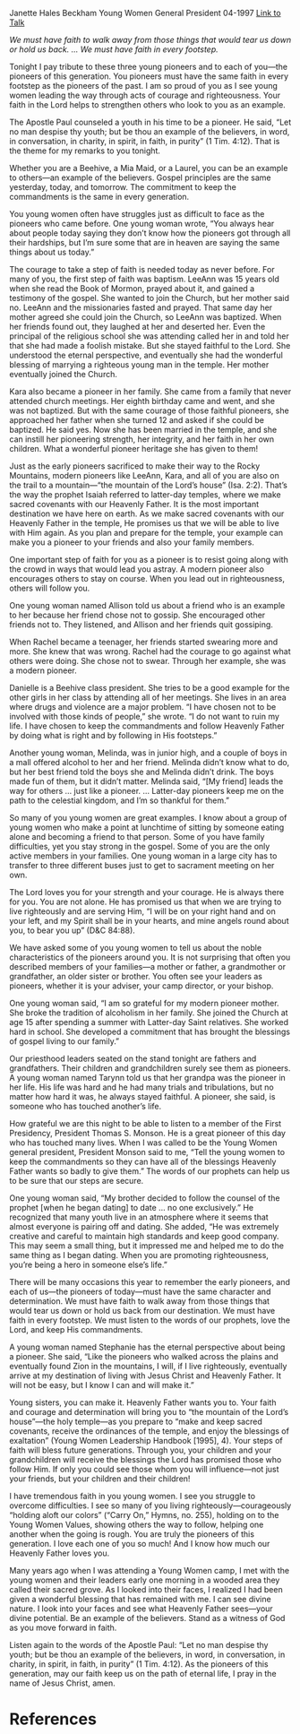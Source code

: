 Janette Hales Beckham
Young Women General President
04-1997
[Link to Talk](https://www.churchofjesuschrist.org/study/general-conference/1997/04/modern-pioneers?lang=eng)

_We must have faith to walk away from those things that would tear us down or hold us back. … We must have faith in every footstep._

Tonight I pay tribute to these three young pioneers and to each of you—the pioneers of this generation. You pioneers must have the same faith in every footstep as the pioneers of the past. I am so proud of you as I see young women leading the way through acts of courage and righteousness. Your faith in the Lord helps to strengthen others who look to you as an example.

The Apostle Paul counseled a youth in his time to be a pioneer. He said, “Let no man despise thy youth; but be thou an example of the believers, in word, in conversation, in charity, in spirit, in faith, in purity” (1 Tim. 4:12). That is the theme for my remarks to you tonight.

Whether you are a Beehive, a Mia Maid, or a Laurel, you can be an example to others—an example of the believers. Gospel principles are the same yesterday, today, and tomorrow. The commitment to keep the commandments is the same in every generation.

You young women often have struggles just as difficult to face as the pioneers who came before. One young woman wrote, “You always hear about people today saying they don’t know how the pioneers got through all their hardships, but I’m sure some that are in heaven are saying the same things about us today.”

The courage to take a step of faith is needed today as never before. For many of you, the first step of faith was baptism. LeeAnn was 15 years old when she read the Book of Mormon, prayed about it, and gained a testimony of the gospel. She wanted to join the Church, but her mother said no. LeeAnn and the missionaries fasted and prayed. That same day her mother agreed she could join the Church, so LeeAnn was baptized. When her friends found out, they laughed at her and deserted her. Even the principal of the religious school she was attending called her in and told her that she had made a foolish mistake. But she stayed faithful to the Lord. She understood the eternal perspective, and eventually she had the wonderful blessing of marrying a righteous young man in the temple. Her mother eventually joined the Church.

Kara also became a pioneer in her family. She came from a family that never attended church meetings. Her eighth birthday came and went, and she was not baptized. But with the same courage of those faithful pioneers, she approached her father when she turned 12 and asked if she could be baptized. He said yes. Now she has been married in the temple, and she can instill her pioneering strength, her integrity, and her faith in her own children. What a wonderful pioneer heritage she has given to them!

Just as the early pioneers sacrificed to make their way to the Rocky Mountains, modern pioneers like LeeAnn, Kara, and all of you are also on the trail to a mountain—“the mountain of the Lord’s house” (Isa. 2:2). That’s the way the prophet Isaiah referred to latter-day temples, where we make sacred covenants with our Heavenly Father. It is the most important destination we have here on earth. As we make sacred covenants with our Heavenly Father in the temple, He promises us that we will be able to live with Him again. As you plan and prepare for the temple, your example can make you a pioneer to your friends and also your family members.

One important step of faith for you as a pioneer is to resist going along with the crowd in ways that would lead you astray. A modern pioneer also encourages others to stay on course. When you lead out in righteousness, others will follow you.

One young woman named Allison told us about a friend who is an example to her because her friend chose not to gossip. She encouraged other friends not to. They listened, and Allison and her friends quit gossiping.

When Rachel became a teenager, her friends started swearing more and more. She knew that was wrong. Rachel had the courage to go against what others were doing. She chose not to swear. Through her example, she was a modern pioneer.

Danielle is a Beehive class president. She tries to be a good example for the other girls in her class by attending all of her meetings. She lives in an area where drugs and violence are a major problem. “I have chosen not to be involved with those kinds of people,” she wrote. “I do not want to ruin my life. I have chosen to keep the commandments and follow Heavenly Father by doing what is right and by following in His footsteps.”

Another young woman, Melinda, was in junior high, and a couple of boys in a mall offered alcohol to her and her friend. Melinda didn’t know what to do, but her best friend told the boys she and Melinda didn’t drink. The boys made fun of them, but it didn’t matter. Melinda said, “[My friend] leads the way for others … just like a pioneer. … Latter-day pioneers keep me on the path to the celestial kingdom, and I’m so thankful for them.”

So many of you young women are great examples. I know about a group of young women who make a point at lunchtime of sitting by someone eating alone and becoming a friend to that person. Some of you have family difficulties, yet you stay strong in the gospel. Some of you are the only active members in your families. One young woman in a large city has to transfer to three different buses just to get to sacrament meeting on her own.

The Lord loves you for your strength and your courage. He is always there for you. You are not alone. He has promised us that when we are trying to live righteously and are serving Him, “I will be on your right hand and on your left, and my Spirit shall be in your hearts, and mine angels round about you, to bear you up” (D&C 84:88).

We have asked some of you young women to tell us about the noble characteristics of the pioneers around you. It is not surprising that often you described members of your families—a mother or father, a grandmother or grandfather, an older sister or brother. You often see your leaders as pioneers, whether it is your adviser, your camp director, or your bishop.

One young woman said, “I am so grateful for my modern pioneer mother. She broke the tradition of alcoholism in her family. She joined the Church at age 15 after spending a summer with Latter-day Saint relatives. She worked hard in school. She developed a commitment that has brought the blessings of gospel living to our family.”

Our priesthood leaders seated on the stand tonight are fathers and grandfathers. Their children and grandchildren surely see them as pioneers. A young woman named Tarynn told us that her grandpa was the pioneer in her life. His life was hard and he had many trials and tribulations, but no matter how hard it was, he always stayed faithful. A pioneer, she said, is someone who has touched another’s life.

How grateful we are this night to be able to listen to a member of the First Presidency, President Thomas S. Monson. He is a great pioneer of this day who has touched many lives. When I was called to be the Young Women general president, President Monson said to me, “Tell the young women to keep the commandments so they can have all of the blessings Heavenly Father wants so badly to give them.” The words of our prophets can help us to be sure that our steps are secure.

One young woman said, “My brother decided to follow the counsel of the prophet [when he began dating] to date … no one exclusively.” He recognized that many youth live in an atmosphere where it seems that almost everyone is pairing off and dating. She added, “He was extremely creative and careful to maintain high standards and keep good company. This may seem a small thing, but it impressed me and helped me to do the same thing as I began dating. When you are promoting righteousness, you’re being a hero in someone else’s life.”

There will be many occasions this year to remember the early pioneers, and each of us—the pioneers of today—must have the same character and determination. We must have faith to walk away from those things that would tear us down or hold us back from our destination. We must have faith in every footstep. We must listen to the words of our prophets, love the Lord, and keep His commandments.

A young woman named Stephanie has the eternal perspective about being a pioneer. She said, “Like the pioneers who walked across the plains and eventually found Zion in the mountains, I will, if I live righteously, eventually arrive at my destination of living with Jesus Christ and Heavenly Father. It will not be easy, but I know I can and will make it.”

Young sisters, you can make it. Heavenly Father wants you to. Your faith and courage and determination will bring you to “the mountain of the Lord’s house”—the holy temple—as you prepare to “make and keep sacred covenants, receive the ordinances of the temple, and enjoy the blessings of exaltation” (Young Women Leadership Handbook [1995], 4). Your steps of faith will bless future generations. Through you, your children and your grandchildren will receive the blessings the Lord has promised those who follow Him. If only you could see those whom you will influence—not just your friends, but your children and their children!

I have tremendous faith in you young women. I see you struggle to overcome difficulties. I see so many of you living righteously—courageously “holding aloft our colors” (“Carry On,” Hymns, no. 255), holding on to the Young Women Values, showing others the way to follow, helping one another when the going is rough. You are truly the pioneers of this generation. I love each one of you so much! And I know how much our Heavenly Father loves you.

Many years ago when I was attending a Young Women camp, I met with the young women and their leaders early one morning in a wooded area they called their sacred grove. As I looked into their faces, I realized I had been given a wonderful blessing that has remained with me. I can see divine nature. I look into your faces and see what Heavenly Father sees—your divine potential. Be an example of the believers. Stand as a witness of God as you move forward in faith.

Listen again to the words of the Apostle Paul: “Let no man despise thy youth; but be thou an example of the believers, in word, in conversation, in charity, in spirit, in faith, in purity” (1 Tim. 4:12). As the pioneers of this generation, may our faith keep us on the path of eternal life, I pray in the name of Jesus Christ, amen.

# References
